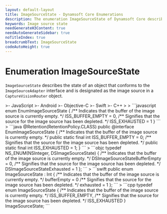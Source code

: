```yaml
---
layout: default-layout
title: ImageSourceState - Dynamsoft Core Enumerations
description: The enumeration ImageSourceState of Dynamsoft Core describes the state of ImageSourceAdapter.
keywords: Image source state
needGenerateH3Content: true
needAutoGenerateSidebar: true
noTitleIndex: true
breadcrumbText: ImageSourceState
codeAutoHeight: true
---
```

<!--Moved from Core to CVR in May 2023-->

# Enumeration ImageSourceState

`ImageSourceState` describes the state of an object that conforms to the `ImageSourceAdapter` interface and is designated as the image source in a `CaptureVisionRouter` object.

<div class="sample-code-prefix template2"></div>
   >- JavaScript
   >- Android
   >- Objective-C
   >- Swift
   >- C++
   >
>
```javascript
enum EnumImageSourceState
{
   /** Indicates that the buffer of the image source is currently empty. */
   ISS_BUFFER_EMPTY = 0,
   /** Signifies that the source for the image source has been depleted. */
   ISS_EXHAUSTED = 1
}
```
>
```java
@Retention(RetentionPolicy.CLASS)
public @interface EnumImageSourceState
{
   /** Indicates that the buffer of the image source is currently empty. */
   public static final int ISS_BUFFER_EMPTY = 0;
   /** Signifies that the source for the image source has been depleted. */
   public static final int ISS_EXHAUSTED = 1;
}
```
>
```objc
typedef NS_ENUM(NSInteger, DSImageSourceState)
{
   /** Indicates that the buffer of the image source is currently empty. */
   DSImageSourceStateBufferEmpty = 0,
   /** Signifies that the source for the image source has been depleted. */
   DSImageSourceStateExhausted = 1
};
```
>
```swift
public enum ImageSourceState : Int
{
   /** Indicates that the buffer of the image source is currently empty. */
   bufferEmpty = 0
   /** Signifies that the source for the image source has been depleted. */
   exhausted = 1
};
```
>
```cpp
typedef enum ImageSourceState
{
   /** Indicates that the buffer of the image source is currently empty. */
   ISS_BUFFER_EMPTY,
   /** Signifies that the source for the image source has been depleted. */
   ISS_EXHAUSTED
} ImageSourceState;
```
